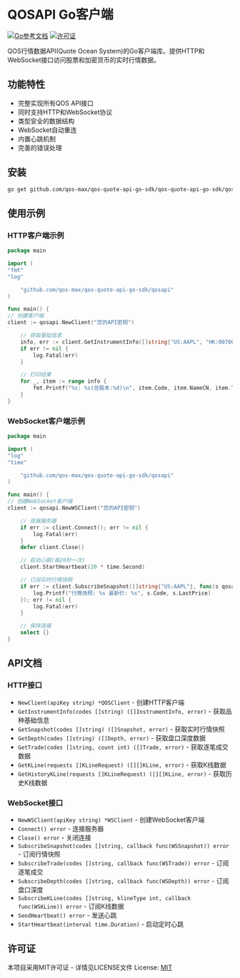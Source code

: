 # QOSAPI Go客户端

[![Go参考文档](https://pkg.go.dev/badge/github.com/qos-max/qos-quote-api-go-sdk.svg)](https://pkg.go.dev/github.com/qos-max/qos-quote-api-go-sdk)
[![许可证](https://img.shields.io/badge/license-MIT-blue.svg)](LICENSE)

QOS行情数据API(Quote Ocean System)的Go客户端库。提供HTTP和WebSocket接口访问股票和加密货币的实时行情数据。

## 功能特性

- 完整实现所有QOS API接口
- 同时支持HTTP和WebSocket协议
- 类型安全的数据结构
- WebSocket自动重连
- 内置心跳机制
- 完善的错误处理

## 安装

```bash
go get github.com/qos-max/qos-quote-api-go-sdk/qos-quote-api-go-sdk/qosapi
```

## 使用示例

### HTTP客户端示例

```go
package main

import (
"fmt"
"log"

    "github.com/qos-max/qos-quote-api-go-sdk/qosapi"
)

func main() {
// 创建客户端
client := qosapi.NewClient("您的API密钥")

    // 获取基础信息
    info, err := client.GetInstrumentInfo([]string{"US:AAPL", "HK:00700"})
    if err != nil {
        log.Fatal(err)
    }

    // 打印结果
    for _, item := range info {
        fmt.Printf("%s: %s(总股本:%d)\n", item.Code, item.NameCN, item.TotalShares)
    }
}
```

### WebSocket客户端示例

```go
package main

import (
"log"
"time"

    "github.com/qos-max/qos-quote-api-go-sdk/qosapi"
)

func main() {
// 创建WebSocket客户端
client := qosapi.NewWSClient("您的API密钥")

    // 连接服务器
    if err := client.Connect(); err != nil {
        log.Fatal(err)
    }
    defer client.Close()

    // 启动心跳(每20秒一次)
    client.StartHeartbeat(20 * time.Second)

    // 订阅实时行情快照
    if err := client.SubscribeSnapshot([]string{"US:AAPL"}, func(s qosapi.WSSnapshot) {
        log.Printf("行情快照: %s 最新价: %s", s.Code, s.LastPrice)
    }); err != nil {
        log.Fatal(err)
    }

    // 保持连接
    select {}
}
```

## API文档

### HTTP接口

- `NewClient(apiKey string) *QOSClient` - 创建HTTP客户端
- `GetInstrumentInfo(codes []string) ([]InstrumentInfo, error)` - 获取品种基础信息
- `GetSnapshot(codes []string) ([]Snapshot, error)` - 获取实时行情快照
- `GetDepth(codes []string) ([]Depth, error)` - 获取盘口深度数据
- `GetTrade(codes []string, count int) ([]Trade, error)` - 获取逐笔成交数据
- `GetKLine(requests []KLineRequest) ([][]KLine, error)` - 获取K线数据
- `GetHistoryKLine(requests []KLineRequest) ([][]KLine, error)` - 获取历史K线数据

### WebSocket接口

- `NewWSClient(apiKey string) *WSClient` - 创建WebSocket客户端
- `Connect() error` - 连接服务器
- `Close() error` - 关闭连接
- `SubscribeSnapshot(codes []string, callback func(WSSnapshot)) error` - 订阅行情快照
- `SubscribeTrade(codes []string, callback func(WSTrade)) error` - 订阅逐笔成交
- `SubscribeDepth(codes []string, callback func(WSDepth)) error` - 订阅盘口深度
- `SubscribeKLine(codes []string, klineType int, callback func(WSKLine)) error` - 订阅K线数据
- `SendHeartbeat() error` - 发送心跳
- `StartHeartbeat(interval time.Duration)` - 启动定时心跳

## 许可证

本项目采用MIT许可证 - 详情见LICENSE文件
License: [MIT](./LICENSE)
